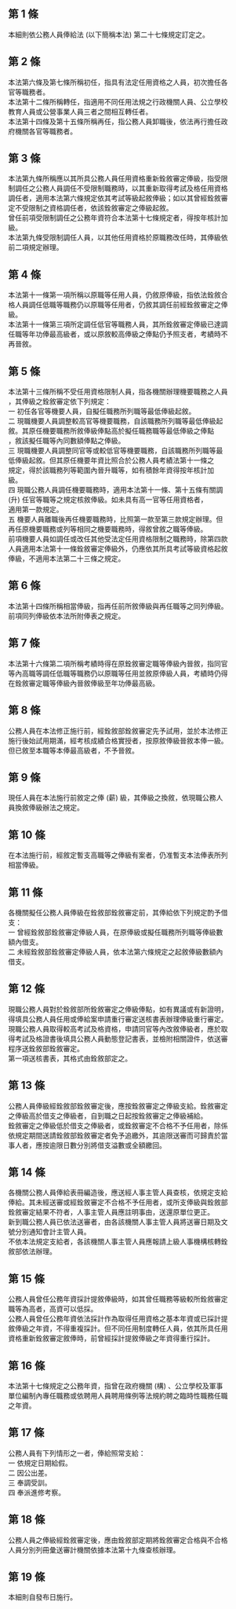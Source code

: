 第 1 條
-------
本細則依公務人員俸給法 (以下簡稱本法) 第二十七條規定訂定之。

第 2 條
-------
本法第六條及第七條所稱初任，指具有法定任用資格之人員，初次擔任各  
官等職務者。  
本法第十二條所稱轉任，指適用不同任用法規之行政機關人員、公立學校  
教育人員或公營事業人員三者之間相互轉任者。  
本法第十四條及第十五條所稱再任，指公務人員卸職後，依法再行擔任政  
府機關各官等職務者。

第 3 條
-------
本法第九條所稱應以其所具公務人員任用資格重新銓敘審定俸級，指受限  
制調任之公務人員調任不受限制職務時，以其重新取得考試及格任用資格  
調任者，適用本法第六條規定依其考試等級起敘俸級；如以其曾經銓敘審  
定不受限制之資格調任者，依該銓敘審定之俸級起敘。  
曾任前項受限制調任之公務年資符合本法第十七條規定者，得按年核計加  
級。  
本法第九條受限制調任人員，以其他任用資格於原職務改任時，其俸級依  
前二項規定辦理。

第 4 條
-------
本法第十一條第一項所稱以原職等任用人員，仍敘原俸級，指依法銓敘合  
格人員調任低職等職務仍以原職等任用者，仍敘其調任前經銓敘審定之俸  
級。  
本法第十一條第三項所定調任低官等職務人員，其所銓敘審定俸級已達調  
任職等年功俸最高級者，或以原敘較高俸級之俸點仍予照支者，考績時不  
再晉敘。

第 5 條
-------
本法第十三條所稱不受任用資格限制人員，指各機關辦理機要職務之人員  
，其俸級之銓敘審定依下列規定：  
一  初任各官等機要人員，自擬任職務所列職等最低俸級起敘。  
二  現職機要人員調整較高官等機要職務，自該職務所列職等最低俸級起  
    敘。其原任機要職務所敘俸級俸點高於擬任職務職等最低俸級之俸點  
    ，敘該擬任職等內同數額俸點之俸級。  
三  現職機要人員調整同官等或較低官等機要職務，自該職務所列職等最  
    低俸級起敘。但其原任機要年資比照合於公務人員考績法第十一條之  
    規定，得於該職務列等範圍內晉升職等，如有積餘年資得按年核計加  
    級。  
四  現職公務人員調任機要職務時，適用本法第十一條、第十五條有關調  
     (升) 任官等職等之規定核敘俸級。如未具有高一官等任用資格者，  
    適用第一款規定。  
五  機要人員離職後再任機要職務時，比照第一款至第三款規定辦理。但  
    再任原機要職務或列等相同之機要職務時，得敘曾敘之職等俸級。  
前項機要人員如調任或改任其他受法定任用資格限制之職務時，除第四款  
人員適用本法第十一條銓敘審定俸級外，仍應依其所具考試等級資格起敘  
俸級，不適用本法第二十三條之規定。

第 6 條
-------
本法第十四條所稱相當俸級，指再任前所敘俸級與再任職等之同列俸級。  
前項同列俸級依本法所附俸表之規定。

第 7 條
-------
本法第十六條第二項所稱考績時得在原銓敘審定職等俸級內晉敘，指同官  
等內高職等調任低職等職務仍以原職等任用並敘原俸級人員，考績時仍得  
在銓敘審定職等俸級內晉敘俸級至年功俸最高級。

第 8 條
-------
公務人員在本法修正施行前，經銓敘部銓敘審定先予試用，並於本法修正  
施行後始試用期滿，經考核成績合格實授者，按原敘俸級晉敘本俸一級。  
但已敘至本職等本俸最高級者，不予晉敘。

第 9 條
-------
現任人員在本法施行前敘定之俸 (薪) 級，其俸級之換敘，依現職公務人  
員換敘俸級辦法之規定。

第 10 條
--------
在本法施行前，經敘定暫支高職等之俸級有案者，仍准暫支本法俸表所列  
相當俸級。

第 11 條
--------
各機關擬任公務人員俸級在銓敘部銓敘審定前，其俸給依下列規定酌予借  
支：  
一  曾經銓敘部銓敘審定俸級人員，在原俸級或擬任職務所列職等俸級數  
    額內借支。  
二  未經銓敘部銓敘審定俸級人員，依本法第六條規定之起敘俸級數額內  
    借支。

第 12 條
--------
現職公務人員對於銓敘部所銓敘審定之俸級俸點，如有異議或有新證明，  
得填具公務人員任用或俸給案申請重行審定送核書表辦理俸級重行審定。  
現職公務人員取得較高考試及格資格，申請同官等內改敘俸級者，應於取  
得考試及格證書後填具公務人員動態登記書表，並檢附相關證件，依送審  
程序送銓敘部銓敘審定。  
第一項送核書表，其格式由銓敘部定之。

第 13 條
--------
公務人員俸級經銓敘部銓敘審定後，應按銓敘審定之俸級支給。銓敘審定  
之俸級高於借支之俸級者，自到職之日起按銓敘審定之俸級補給。  
銓敘審定之俸級低於借支之俸級者，或銓敘審定不合格不予任用者，除係  
依規定期間送請銓敘部銓敘審定者免予追繳外，其逾限送審而可歸責於當  
事人者，應按逾限日數分別將借支溢數或全額繳回。

第 14 條
--------
各機關公務人員俸給表冊編造後，應送經人事主管人員查核，依規定支給  
俸給。其未經送審或經銓敘審定不合格不予任用者，或所支俸級與銓敘部  
銓敘審定結果不符者，人事主管人員應註明事由，送還原單位更正。  
新到職公務人員已依法送審者，由各該機關人事主管人員將送審日期及文  
號分別通知會計主管人員。  
不依本法規定支給者，各該機關人事主管人員應報請上級人事機構核轉銓  
敘部依法辦理。

第 15 條
--------
公務人員曾任公務年資採計提敘俸級時，如其曾任職務等級較所銓敘審定  
職等為高者，高資可以低採。  
公務人員曾任公務年資依法採計作為取得任用資格之基本年資或已採計提  
敘俸級之年資，不得重複採計。但不同任用制度轉任人員，依其所具任用  
資格重新銓敘審定敘俸時，前曾經採計提敘俸級之年資得重行採計。

第 16 條
--------
本法第十七條規定之公務年資，指曾在政府機關 (構) 、公立學校及軍事  
單位編制內專任職務或依聘用人員聘用條例等法規約聘之臨時性職務任職  
之年資。

第 17 條
--------
公務人員有下列情形之一者，俸給照常支給：  
一  依規定日期給假。  
二  因公出差。  
三  奉調受訓。  
四  奉派進修考察。

第 18 條
--------
公務人員之俸級經銓敘審定後，應由銓敘部定期將銓敘審定合格與不合格  
人員分別列冊彙送審計機關依據本法第十九條查核辦理。

第 19 條
--------
本細則自發布日施行。

